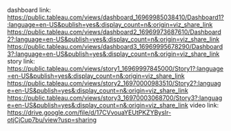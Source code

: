 dashboard link:
https://public.tableau.com/views/dashboard_16969985038410/Dashboard1?:language=en-US&publish=yes&:display_count=n&:origin=viz_share_link
https://public.tableau.com/views/dashboard2_16969973687610/Dashboard2?:language=en-US&publish=yes&:display_count=n&:origin=viz_share_link
https://public.tableau.com/views/dashboard3_16969995678290/Dashboard3?:language=en-US&publish=yes&:display_count=n&:origin=viz_share_link
story link:
https://public.tableau.com/views/story1_16969997845000/Story1?:language=en-US&publish=yes&:display_count=n&:origin=viz_share_link
https://public.tableau.com/views/story2_16970000983510/Story2?:language=en-US&publish=yes&:display_count=n&:origin=viz_share_link
https://public.tableau.com/views/story3_16970003068700/Story3?:language=en-US&publish=yes&:display_count=n&:origin=viz_share_link
video link:
https://drive.google.com/file/d/17CVvouaYEUtPKZYBysIr-otjCjCup7bu/view?usp=sharing
